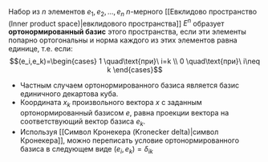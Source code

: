 Набор из $n$ элементов $e_1,e_2,...,e_n$ $n$-мерного [[Евклидово пространство (Inner product space)|евклидового пространства]] $E^n$ образует **ортонормированный базис** этого пространства, если эти элементы попарно ортогональны и норма каждого из этих элементов равна единице, т.е. если:$$(e_i,e_k)=\begin{cases} 1 \quad\text{при}\ i=k \\ 0 \quad\text{при}\ i\neq k \end{cases}$$
- Частным случаем ортонормированного базиса является базис единичного декартова куба.
- Координата $x_k$ произвольного вектора $x$ с заданным ортонормированный базисом $e$, равна проекции вектора на соответствующий вектор базиса $e_k$.
- Используя [[Символ Кронекера (Kronecker delta)|символ Кронекера]], можно переписать условие ортонормированного базиса в следующем виде $(e_i,e_k)=\delta_{ik}$